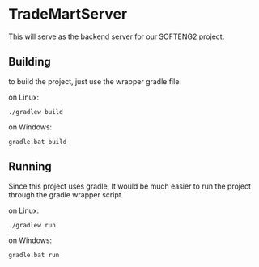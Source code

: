# TradeMartServer

This will serve as the backend server for our SOFTENG2 project.


## Building
to build the project, just use the wrapper gradle file:

on Linux:
```
./gradlew build
```

on Windows:
```
gradle.bat build
```

## Running 
Since this project uses gradle, It would be much easier to run the project
through the gradle wrapper script.

on Linux:
```
./gradlew run
```

on Windows:
```
gradle.bat run
```


